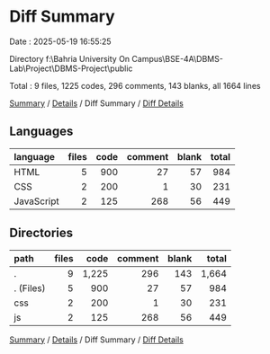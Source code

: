 # Diff Summary

Date : 2025-05-19 16:55:25

Directory f:\\Bahria University On Campus\\BSE-4A\\DBMS-Lab\\Project\\DBMS-Project\\public

Total : 9 files,  1225 codes, 296 comments, 143 blanks, all 1664 lines

[Summary](results.md) / [Details](details.md) / Diff Summary / [Diff Details](diff-details.md)

## Languages
| language | files | code | comment | blank | total |
| :--- | ---: | ---: | ---: | ---: | ---: |
| HTML | 5 | 900 | 27 | 57 | 984 |
| CSS | 2 | 200 | 1 | 30 | 231 |
| JavaScript | 2 | 125 | 268 | 56 | 449 |

## Directories
| path | files | code | comment | blank | total |
| :--- | ---: | ---: | ---: | ---: | ---: |
| . | 9 | 1,225 | 296 | 143 | 1,664 |
| . (Files) | 5 | 900 | 27 | 57 | 984 |
| css | 2 | 200 | 1 | 30 | 231 |
| js | 2 | 125 | 268 | 56 | 449 |

[Summary](results.md) / [Details](details.md) / Diff Summary / [Diff Details](diff-details.md)